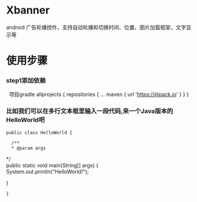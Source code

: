 # Xbanner
 android 广告轮播控件，支持自动轮播和切换时间、位置、图片加载框架，文字显示等
 
# 使用步骤
### step1添加依赖
   项目gradle
   allprojects {
		    repositories {
			...
		    	maven { url 'https://jitpack.io' }
		}
	}
### 比如我们可以在多行文本框里输入一段代码,来一个Java版本的HelloWorld吧    
    public class HelloWorld {    
    
      /**    
      * @param args    
   */    
   public static void main(String[] args) {    
   System.out.println("HelloWorld!");    
    
   }    
    
    }    
